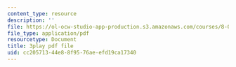 ```yaml
---
content_type: resource
description: ''
file: https://ol-ocw-studio-app-production.s3.amazonaws.com/courses/8-04-quantum-physics-i-spring-2016/cc20571344e88f9576aeefd19ca17340_MJM1AzpB6Y4.pdf
file_type: application/pdf
resourcetype: Document
title: 3play pdf file
uid: cc205713-44e8-8f95-76ae-efd19ca17340
---
```

